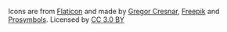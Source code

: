 Icons are from [Flaticon](https://www.flaticon.com) and made by [Gregor Cresnar](https://www.flaticon.com/authors/gregor-cresnar), [Freepik](https://www.flaticon.com/authors/freepik) and [Prosymbols](https://www.flaticon.com/authors/prosymbols). Licensed by [CC 3.0 BY](https://creativecommons.org/licenses/by/3.0/)